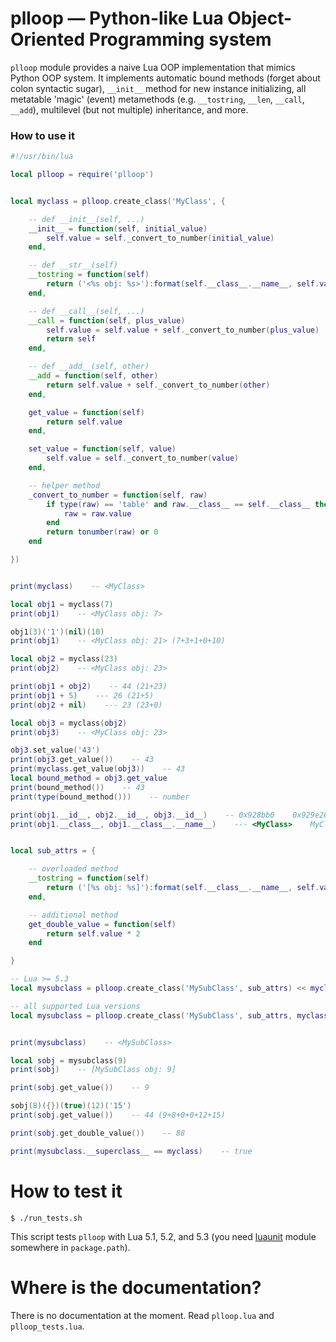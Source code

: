 plloop — Python-like Lua Object-Oriented Programming system
===========================================================

`plloop` module provides a naive Lua OOP implementation that mimics Python OOP system. It implements automatic bound methods (forget about colon syntactic sugar), `__init__` method for new instance initializing, all metatable 'magic' (event) metamethods (e.g. `__tostring`, `__len`, `__call`, `__add`), multilevel (but not multiple) inheritance, and more.



### How to use it

```lua
#!/usr/bin/lua

local plloop = require('plloop')


local myclass = plloop.create_class('MyClass', {

    -- def __init__(self, ...)
    __init__ = function(self, initial_value)
        self.value = self._convert_to_number(initial_value)
    end,

    -- def __str__(self)
    __tostring = function(self)
        return ('<%s obj: %s>'):format(self.__class__.__name__, self.value)
    end,

    -- def __call__(self, ...)
    __call = function(self, plus_value)
        self.value = self.value + self._convert_to_number(plus_value)
        return self
    end,

    -- def __add__(self, other)
    __add = function(self, other)
        return self.value + self._convert_to_number(other)
    end,

    get_value = function(self)
        return self.value
    end,

    set_value = function(self, value)
        self.value = self._convert_to_number(value)
    end,

    -- helper method
    _convert_to_number = function(self, raw)
        if type(raw) == 'table' and raw.__class__ == self.__class__ then
            raw = raw.value
        end
        return tonumber(raw) or 0
    end

})


print(myclass)    -- <MyClass>

local obj1 = myclass(7)
print(obj1)    -- <MyClass obj: 7>

obj1(3)('1')(nil)(10)
print(obj1)    -- <MyClass obj: 21> (7+3+1+0+10)

local obj2 = myclass(23)
print(obj2)    -- <MyClass obj: 23>

print(obj1 + obj2)    -- 44 (21+23)
print(obj1 + 5)    --- 26 (21+5)
print(obj2 + nil)    --- 23 (23+0)

local obj3 = myclass(obj2)
print(obj3)    -- <MyClass obj: 23>

obj3.set_value('43')
print(obj3.get_value())    -- 43
print(myclass.get_value(obj3))    -- 43
local bound_method = obj3.get_value
print(bound_method())    -- 43
print(type(bound_method()))    -- number

print(obj1.__id__, obj2.__id__, obj3.__id__)    -- 0x928bb0    0x929e20    0x92a260
print(obj1.__class__, obj1.__class__.__name__)    --- <MyClass>    MyClass


local sub_attrs = {

    -- overloaded method
    __tostring = function(self)
        return ('[%s obj: %s]'):format(self.__class__.__name__, self.value)
    end,

    -- additional method
    get_double_value = function(self)
        return self.value * 2
    end

}

-- Lua >= 5.3
local mysubclass = plloop.create_class('MySubClass', sub_attrs) << myclass

-- all supported Lua versions
local mysubclass = plloop.create_class('MySubClass', sub_attrs, myclass)


print(mysubclass)    -- <MySubClass>

local sobj = mysubclass(9)
print(sobj)    -- [MySubClass obj: 9]

print(sobj.get_value())    -- 9

sobj(8)({})(true)(12)('15')
print(sobj.get_value())    -- 44 (9+8+0+0+12+15)

print(sobj.get_double_value())    -- 88

print(mysubclass.__superclass__ == myclass)    -- true

```


# How to test it

```$ ./run_tests.sh```

This script tests `plloop` with Lua 5.1, 5.2, and 5.3 (you need [luaunit](https://github.com/bluebird75/luaunit) module somewhere in `package.path`).



# Where is the documentation?

There is no documentation at the moment. Read `plloop.lua` and `plloop_tests.lua`.
